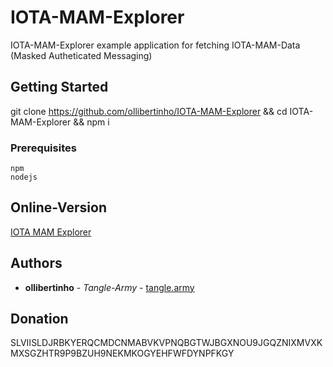 # IOTA-MAM-Explorer

IOTA-MAM-Explorer example application for fetching IOTA-MAM-Data (Masked Autheticated Messaging)

## Getting Started

git clone https://github.com/ollibertinho/IOTA-MAM-Explorer && cd IOTA-MAM-Explorer && npm i

### Prerequisites

```
npm
nodejs
```

## Online-Version
[IOTA MAM Explorer](https://mam.tangle.army)

## Authors

* **ollibertinho** - *Tangle-Army* - [tangle.army](https://tangle.army)

## Donation

SLVIISLDJRBKYERQCMDCNMABVKVPNQBGTWJBGXNOU9JGQZNIXMVXKMXSGZHTR9P9BZUH9NEKMKOGYEHFWFDYNPFKGY
